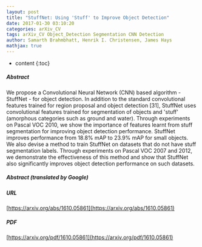 ```yaml
---
layout: post
title: "StuffNet: Using 'Stuff' to Improve Object Detection"
date: 2017-01-30 03:10:20
categories: arXiv_CV
tags: arXiv_CV Object_Detection Segmentation CNN Detection
author: Samarth Brahmbhatt, Henrik I. Christensen, James Hays
mathjax: true
---
```


* content
{:toc}

##### Abstract
We propose a Convolutional Neural Network (CNN) based algorithm - StuffNet - for object detection. In addition to the standard convolutional features trained for region proposal and object detection [31], StuffNet uses convolutional features trained for segmentation of objects and 'stuff' (amorphous categories such as ground and water). Through experiments on Pascal VOC 2010, we show the importance of features learnt from stuff segmentation for improving object detection performance. StuffNet improves performance from 18.8% mAP to 23.9% mAP for small objects. We also devise a method to train StuffNet on datasets that do not have stuff segmentation labels. Through experiments on Pascal VOC 2007 and 2012, we demonstrate the effectiveness of this method and show that StuffNet also significantly improves object detection performance on such datasets.

##### Abstract (translated by Google)


##### URL
[https://arxiv.org/abs/1610.05861](https://arxiv.org/abs/1610.05861)

##### PDF
[https://arxiv.org/pdf/1610.05861](https://arxiv.org/pdf/1610.05861)

